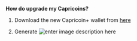 **How do upgrade my Capricoins?**


1. Download the new Capricoin+ wallet from [here]()

2. Generate
![enter image description here](http://localhost:8000/img/capricoinplus-light.svg)
